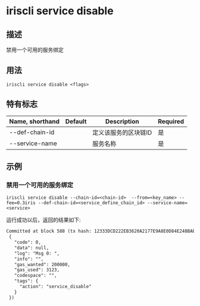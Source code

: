 # iriscli service disable 

## 描述

禁用一个可用的服务绑定

## 用法

```
iriscli service disable <flags>
```

## 特有标志

| Name, shorthand       | Default                 | Description                                                                        | Required |
| --------------------- | ----------------------- | ---------------------------------------------------------------------------------  | -------- |
| --def-chain-id        |                         | 定义该服务的区块链ID                                                         | 是       |
| --service-name        |                         | 服务名称                                                                   | 是       |

## 示例

### 禁用一个可用的服务绑定

```shell
iriscli service disable --chain-id=<chain-id>  --from=<key_name> --fee=0.3iris --def-chain-id=<service_define_chain_id> --service-name=<service>
```

运行成功以后，返回的结果如下:

```txt
Committed at block 588 (tx hash: 12333DCD222EB3620A2177E9A8E0D84E248BAE0D3BC445274E09A19096794A46, response:
 {
   "code": 0,
   "data": null,
   "log": "Msg 0: ",
   "info": "",
   "gas_wanted": 200000,
   "gas_used": 3123,
   "codespace": "",
   "tags": {
     "action": "service_disable"
   }
 })
```